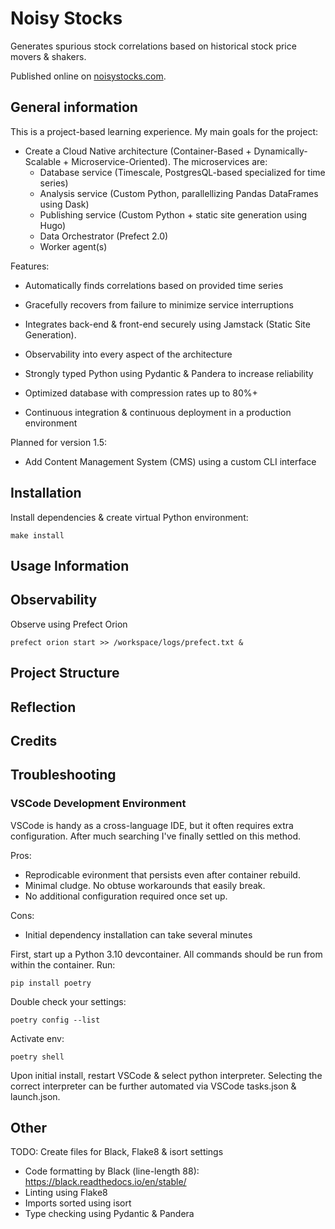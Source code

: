 # Noisy Stocks

Generates spurious stock correlations based on historical stock price movers & shakers.

Published online on [noisystocks.com](noisystocks.com).

## General information

This is a project-based learning experience. My main goals for the project:

* Create a Cloud Native architecture (Container-Based + Dynamically-Scalable + Microservice-Oriented). The microservices are:
	* Database service (Timescale, PostgresQL-based specialized for time series)
	* Analysis service (Custom Python, parallellizing Pandas DataFrames using Dask)
	* Publishing service (Custom Python + static site generation using Hugo)
	* Data Orchestrator (Prefect 2.0)
	* Worker agent(s)

Features:
* Automatically finds correlations based on provided time series

* Gracefully recovers from failure to minimize service interruptions

* Integrates back-end & front-end securely using Jamstack (Static Site Generation).

* Observability into every aspect of the architecture

* Strongly typed Python using Pydantic & Pandera to increase reliability

* Optimized database with compression rates up to 80%+

* Continuous integration & continuous deployment in a production environment


Planned for version 1.5:

* Add Content Management System (CMS) using a custom CLI interface


## Installation

Install dependencies & create virtual Python environment:

	make install

## Usage Information

## Observability
Observe using Prefect Orion

	prefect orion start >> /workspace/logs/prefect.txt &


## Project Structure

## Reflection

## Credits

## Troubleshooting

### VSCode Development Environment
VSCode is handy as a cross-language IDE, but it often requires extra configuration. After much searching I've finally settled on this method.

Pros:
- Reprodicable evironment that persists even after container rebuild.
- Minimal cludge. No obtuse workarounds that easily break.
- No additional configuration required once set up.

Cons:
- Initial dependency installation can take several minutes

First, start up a Python 3.10 devcontainer. All commands should be run from within the container. Run:

	pip install poetry

Double check your settings:

	poetry config --list

Activate env:

	poetry shell

Upon initial install, restart VSCode & select python interpreter. Selecting the correct interpreter can be further automated via VSCode tasks.json & launch.json.

## Other
TODO: Create files for Black, Flake8 & isort settings
- Code formatting by Black (line-length 88):
https://black.readthedocs.io/en/stable/
- Linting using Flake8
- Imports sorted using isort
- Type checking using Pydantic & Pandera
